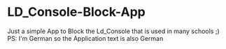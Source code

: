 # LD_Console-Block-App
Just a simple App to Block the Ld_Console that is used in many schools ;)
PS: I'm German so the Application text is also German
